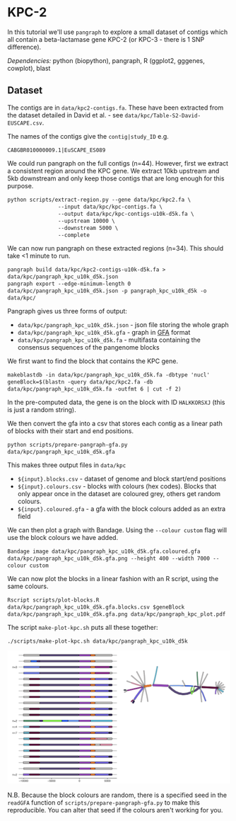 # KPC-2

In this tutorial we'll use `pangraph` to explore a small dataset of contigs which all contain a beta-lactamase gene KPC-2 (or KPC-3 - there is 1 SNP difference).

*Dependencies:* python (biopython), pangraph, R (ggplot2, gggenes, cowplot), blast

## Dataset

The contigs are in `data/kpc2-contigs.fa`. These have been extracted from the dataset detailed in David et al. - see `data/kpc/Table-S2-David-EUSCAPE.csv`.

The names of the contigs give the `contig|study_ID` e.g.

```
CABGBR010000009.1|EuSCAPE_ES089
```

We could run pangraph on the full contigs (n=44). However, first we extract a consistent region around the KPC gene. We extract 10kb upstream and 5kb downstream and only keep those contigs that are long enough for this purpose.

```
python scripts/extract-region.py --gene data/kpc/kpc2.fa \
				--input data/kpc/kpc-contigs.fa \
				--output data/kpc/kpc-contigs-u10k-d5k.fa \
				--upstream 10000 \
				--downstream 5000 \
				--complete
```

We can now run pangraph on these extracted regions (n=34). This should take <1 minute to run.

```
pangraph build data/kpc/kpc2-contigs-u10k-d5k.fa > data/kpc/pangraph_kpc_u10k_d5k.json
pangraph export --edge-minimum-length 0 data/kpc/pangraph_kpc_u10k_d5k.json -p pangraph_kpc_u10k_d5k -o data/kpc/
```

Pangraph gives us three forms of output:

* `data/kpc/pangraph_kpc_u10k_d5k.json` - json file storing the whole graph
* `data/kpc/pangraph_kpc_u10k_d5k.gfa` - graph in [GFA](http://gfa-spec.github.io/GFA-spec/GFA1.html) format
* `data/kpc/pangraph_kpc_u10k_d5k.fa` - multifasta containing the consensus sequences of the pangenome blocks


We first want to find the block that contains the KPC gene.

```
makeblastdb -in data/kpc/pangraph_kpc_u10k_d5k.fa -dbtype 'nucl'
geneBlock=$(blastn -query data/kpc/kpc2.fa -db data/kpc/pangraph_kpc_u10k_d5k.fa -outfmt 6 | cut -f 2)
```

In the pre-computed data, the gene is on the block with ID `HALKKORSXJ` (this is just a random string).

We then convert the gfa into a csv that stores each contig as a linear path of blocks with their start and end positions.

```
python scripts/prepare-pangraph-gfa.py data/kpc/pangraph_kpc_u10k_d5k.gfa
```

This makes three output files in `data/kpc`

* `${input}.blocks.csv` - dataset of genome and block start/end positions
* `${input}.colours.csv` - blocks with colours (hex codes). Blocks that only appear once in the dataset are coloured grey, others get random colours.
* `${input}.coloured.gfa` - a gfa with the block colours added as an extra field

We can then plot a graph with Bandage. Using the `--colour custom` flag will use the block colours we have added.

```
Bandage image data/kpc/pangraph_kpc_u10k_d5k.gfa.coloured.gfa data/kpc/pangraph_kpc_u10k_d5k.gfa.png --height 400 --width 7000 --colour custom
```

We can now plot the blocks in a linear fashion with an R script, using the same colours.

```
Rscript scripts/plot-blocks.R data/kpc/pangraph_kpc_u10k_d5k.gfa.blocks.csv $geneBlock data/kpc/pangraph_kpc_u10k_d5k.gfa.png data/kpc/pangraph_kpc_plot.pdf
```

The script `make-plot-kpc.sh` puts all these together:

```
./scripts/make-plot-kpc.sh data/kpc/pangraph_kpc_u10k_d5k
```

![](images/pangraph-kpc-plot.png)

N.B. Because the block colours are random, there is a specified seed in the `readGFA` function of `scripts/prepare-pangraph-gfa.py` to make this reproducible. You can alter that seed if the colours aren't working for you.
